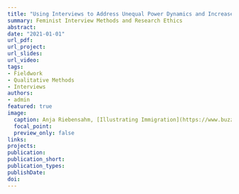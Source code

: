 ```yaml
---
title: "Using Interviews to Address Unequal Power Dynamics and Increase Transparency in Fieldwork"
summary: Feminist Interview Methods and Research Ethics
abstract: 
date: "2021-01-01"
url_pdf: 
url_project: 
url_slides:
url_video: 
tags:
- Fieldwork
- Qualitative Methods
- Interviews
authors:
- admin
featured: true
image:
  caption: Anja Riebensahm, [Illustrating Immigration](https://www.buzzfeed.com/kristinamariefullertonrico/illustrating-immigration)
  focal_point: 
  preview_only: false
links:
projects:
publication: 
publication_short: 
publication_types:
publishDate: 
doi: 
---
```

